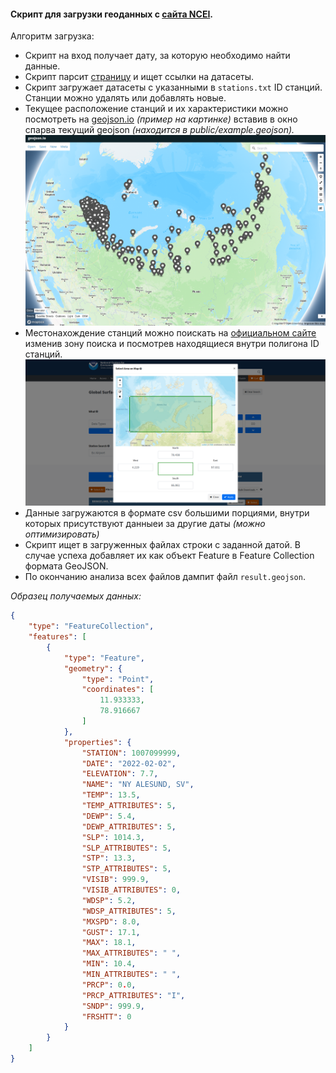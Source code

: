 #### Скрипт для загрузки геоданных с [сайта NCEI](https://www.ncei.noaa.gov/).
Алгоритм загрузка:
- Скрипт на вход получает дату, за которую необходимо найти данные.
- Скрипт парсит [страницу](https://www.ncei.noaa.gov/data/global-summary-of-the-day/access/) и ищет ссылки на датасеты.
- Скрипт загружает датасеты с указанными в <code>stations.txt</code> ID станций. Станции можно удалять или добавлять новые.
- Текущее расположение станций и их характеристики можно посмотреть на [geojson.io](https://geojson.io) _(пример на картинке)_ вставив в окно спарва текущий geojson _(находится в public/example.geojson)._
![Текущие станции](public/stations_overview.png)
- Местонахождение станций можно поискать на [официальном сайте](https://www.ncei.noaa.gov/access/search/data-search/global-summary-of-the-day)
изменив зону поиска и посмотрев находящиеся внутри полигона ID станций.
![Выбор новых станций](public/station_selection.png)
- Данные загружаются в формате csv большими порциями, внутри которых присутствуют данныеи за другие даты _(можно оптимизировать)_
- Скрипт ищет в загруженных файлах строки с заданной датой. В случае успеха добавляет их как объект Feature в Feature Collection формата GeoJSON.
- По окончанию анализа всех файлов дампит файл <code>result.geojson</code>.

_Образец получаемых данных:_
```json
{
    "type": "FeatureCollection",
    "features": [
        {
            "type": "Feature",
            "geometry": {
                "type": "Point",
                "coordinates": [
                    11.933333,
                    78.916667
                ]
            },
            "properties": {
                "STATION": 1007099999,
                "DATE": "2022-02-02",
                "ELEVATION": 7.7,
                "NAME": "NY ALESUND, SV",
                "TEMP": 13.5,
                "TEMP_ATTRIBUTES": 5,
                "DEWP": 5.4,
                "DEWP_ATTRIBUTES": 5,
                "SLP": 1014.3,
                "SLP_ATTRIBUTES": 5,
                "STP": 13.3,
                "STP_ATTRIBUTES": 5,
                "VISIB": 999.9,
                "VISIB_ATTRIBUTES": 0,
                "WDSP": 5.2,
                "WDSP_ATTRIBUTES": 5,
                "MXSPD": 8.0,
                "GUST": 17.1,
                "MAX": 18.1,
                "MAX_ATTRIBUTES": " ",
                "MIN": 10.4,
                "MIN_ATTRIBUTES": " ",
                "PRCP": 0.0,
                "PRCP_ATTRIBUTES": "I",
                "SNDP": 999.9,
                "FRSHTT": 0
            }
        }
    ]
}
```
